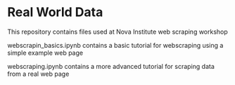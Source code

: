 # Real World Data
This repository contains files used at Nova Institute web scraping workshop

webscrapin_basics.ipynb contains a basic tutorial for webscraping using a simple example web page

webscraping.ipynb contains a more advanced tutorial for scraping data from a real web page
